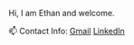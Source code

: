 Hi, I am Ethan and welcome.

📫 Contact Info: 
[Gmail](mailto:ethanlai1226@gmail.com) [LinkedIn](https://www.linkedin.com/in/laiethanlai/)

<!--
**LaiEthanLai/LaiEthanLai** is a ✨ _special_ ✨ repository because its `README.md` (this file) appears on your GitHub profile.
Here are some ideas to get you started:

- 🔭 I’m currently working on ...
- 🌱 I’m currently learning ...
- 👯 I’m looking to collaborate on ...
- 🤔 I’m looking for help with ...
- 💬 Ask me about ...
- 📫 How to reach me: ...
- 😄 Pronouns: ...
- ⚡ Fun fact: ...
-->
